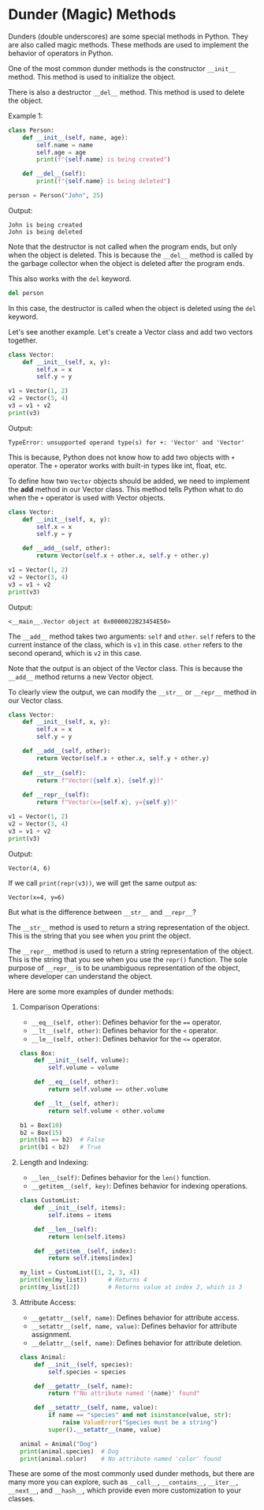 # Dunder (Magic) Methods

Dunders (double underscores) are some special methods in Python. They are also called magic methods. These methods are used to implement the behavior of operators in Python.

One of the most common dunder methods is the constructor `__init__` method. This method is used to initialize the object.

There is also a destructor `__del__` method. This method is used to delete the object.

Example 1:
```python
class Person:
    def __init__(self, name, age):
        self.name = name
        self.age = age
        print(f"{self.name} is being created")

    def __del__(self):
        print(f"{self.name} is being deleted")

person = Person("John", 25)
```

Output:
```
John is being created
John is being deleted
```

Note that the destructor is not called when the program ends, but only when the object is deleted. This is because the `__del__` method is called by the garbage collector when the object is deleted after the program ends. 

This also works with the `del` keyword.

```python
del person
```

In this case, the destructor is called when the object is deleted using the `del` keyword.

Let's see another example. Let's create a Vector class and add two vectors together. 

```python
class Vector:
    def __init__(self, x, y):
        self.x = x
        self.y = y

v1 = Vector(1, 2)
v2 = Vector(3, 4)
v3 = v1 + v2
print(v3)
```

Output:
```
TypeError: unsupported operand type(s) for +: 'Vector' and 'Vector'
```

This is because, Python does not know how to add two objects with `+` operator. The `+` operator works with built-in types like int, float, etc.

To define how two `Vector` objects should be added, we need to implement the __add__ method in our Vector class. This method tells Python what to do when the `+` operator is used with Vector objects.

```python
class Vector:
    def __init__(self, x, y):
        self.x = x
        self.y = y

    def __add__(self, other):
        return Vector(self.x + other.x, self.y + other.y)

v1 = Vector(1, 2)
v2 = Vector(3, 4)
v3 = v1 + v2
print(v3)
```

Output:
```
<__main__.Vector object at 0x0000022B23454E50>
```
The `__add__` method takes two arguments: `self` and `other`. 
`self` refers to the current instance of the class, which is `v1` in this case.
`other` refers to the second operand, which is `v2` in this case.

Note that the output is an object of the Vector class. This is because the `__add__` method returns a new Vector object.

To clearly view the output, we can modify the `__str__` or `__repr__` method in our Vector class.

```python
class Vector:
    def __init__(self, x, y):
        self.x = x
        self.y = y

    def __add__(self, other):
        return Vector(self.x + other.x, self.y + other.y)
    
    def __str__(self):
        return f"Vector({self.x}, {self.y})"
    
    def __repr__(self):
        return f"Vector(x={self.x}, y={self.y})"

v1 = Vector(1, 2)
v2 = Vector(3, 4)
v3 = v1 + v2
print(v3)
```

Output:
```
Vector(4, 6)
```

If we call `print(repr(v3))`, we will get the same output as:
```
Vector(x=4, y=6)
```

But what is the difference between `__str__` and `__repr__`?

The `__str__` method is used to return a string representation of the object. This is the string that you see when you print the object.

The `__repr__` method is used to return a string representation of the object. This is the string that you see when you use the `repr()` function. The sole purpose of `__repr__` is to be unambiguous representation of the object, where developer can understand the object.

Here are some more examples of dunder methods:

1. Comparison Operations:
   - `__eq__(self, other)`: Defines behavior for the `==` operator.
   - `__lt__(self, other)`: Defines behavior for the `<` operator.
   - `__le__(self, other)`: Defines behavior for the `<=` operator.

   ```python
   class Box:
       def __init__(self, volume):
           self.volume = volume

       def __eq__(self, other):
           return self.volume == other.volume

       def __lt__(self, other):
           return self.volume < other.volume
   
   b1 = Box(10)
   b2 = Box(15)
   print(b1 == b2)  # False
   print(b1 < b2)   # True
   ```

2. Length and Indexing:
   - `__len__(self)`: Defines behavior for the `len()` function.
   - `__getitem__(self, key)`: Defines behavior for indexing operations.

   ```python
   class CustomList:
       def __init__(self, items):
           self.items = items

       def __len__(self):
           return len(self.items)

       def __getitem__(self, index):
           return self.items[index]

   my_list = CustomList([1, 2, 3, 4])
   print(len(my_list))      # Returns 4
   print(my_list[2])        # Returns value at index 2, which is 3
   ```

3. Attribute Access:
   - `__getattr__(self, name)`: Defines behavior for attribute access.
   - `__setattr__(self, name, value)`: Defines behavior for attribute assignment.
   - `__delattr__(self, name)`: Defines behavior for attribute deletion.

   ```python
   class Animal:
       def __init__(self, species):
           self.species = species

       def __getattr__(self, name):
           return f"No attribute named '{name}' found"

       def __setattr__(self, name, value):
           if name == "species" and not isinstance(value, str):
               raise ValueError("Species must be a string")
           super().__setattr__(name, value)

   animal = Animal("Dog")
   print(animal.species)  # Dog
   print(animal.color)    # No attribute named 'color' found
   ```

These are some of the most commonly used dunder methods, but there are many more you can explore, such as `__call__`, `__contains__`, `__iter__`, `__next__`, and `__hash__`, which provide even more customization to your classes.
